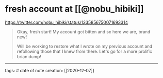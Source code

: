 # fresh account at [[@nobu_hibiki]]
https://twitter.com/nobu_hibiki/status/1335856750071693314
> Okay, fresh start! My account got bitten and so here we are, brand new!
> 
> Will be working to restore what I wrote on my previous account and refollowing those that I knew from there. Let's go for a more prolific brian dump!
___
tags: #
date of note creation: [[2020-12-07]]

